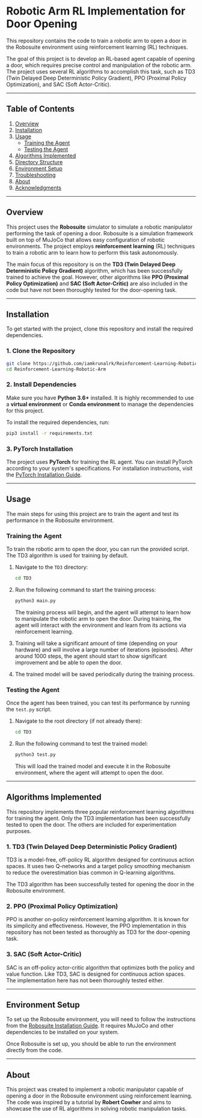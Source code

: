# Robotic Arm RL Implementation for Door Opening

This repository contains the code to train a robotic arm to open a door in the Robosuite environment using reinforcement learning (RL) techniques.

The goal of this project is to develop an RL-based agent capable of opening a door, which requires precise control and manipulation of the robotic arm. The project uses several RL algorithms to accomplish this task, such as TD3 (Twin Delayed Deep Deterministic Policy Gradient), PPO (Proximal Policy Optimization), and SAC (Soft Actor-Critic).

---

## Table of Contents

1. [Overview](#overview)
2. [Installation](#installation)
3. [Usage](#usage)
    - [Training the Agent](#training-the-agent)
    - [Testing the Agent](#testing-the-agent)
4. [Algorithms Implemented](#algorithms-implemented)
5. [Directory Structure](#directory-structure)
6. [Environment Setup](#environment-setup)
7. [Troubleshooting](#troubleshooting)
8. [About](#about)
9. [Acknowledgments](#acknowledgments)

---

## Overview

This project uses the **Robosuite** simulator to simulate a robotic manipulator performing the task of opening a door. Robosuite is a simulation framework built on top of MuJoCo that allows easy configuration of robotic environments. The project employs **reinforcement learning** (RL) techniques to train a robotic arm to learn how to perform this task autonomously.

The main focus of this repository is on the **TD3 (Twin Delayed Deep Deterministic Policy Gradient)** algorithm, which has been successfully trained to achieve the goal. However, other algorithms like **PPO (Proximal Policy Optimization)** and **SAC (Soft Actor-Critic)** are also included in the code but have not been thoroughly tested for the door-opening task.

---

## Installation

To get started with the project, clone this repository and install the required dependencies.

### 1. Clone the Repository

```bash
git clone https://github.com/iamkrunalrk/Reinforcement-Learning-Robotic-Arm.git
cd Reinforcement-Learning-Robotic-Arm
```

### 2. Install Dependencies

Make sure you have **Python 3.6+** installed. It is highly recommended to use a **virtual environment** or **Conda environment** to manage the dependencies for this project.

To install the required dependencies, run:

```bash
pip3 install -r requirements.txt
```

### 3. PyTorch Installation

The project uses **PyTorch** for training the RL agent. You can install PyTorch according to your system's specifications. For installation instructions, visit the [PyTorch Installation Guide](https://pytorch.org/get-started/locally/).

---

## Usage

The main steps for using this project are to train the agent and test its performance in the Robosuite environment. 

### Training the Agent

To train the robotic arm to open the door, you can run the provided script. The TD3 algorithm is used for training by default.

1. Navigate to the `TD3` directory:

   ```bash
   cd TD3
   ```

2. Run the following command to start the training process:

   ```bash
   python3 main.py
   ```

   The training process will begin, and the agent will attempt to learn how to manipulate the robotic arm to open the door. During training, the agent will interact with the environment and learn from its actions via reinforcement learning.

3. Training will take a significant amount of time (depending on your hardware) and will involve a large number of iterations (episodes). After around 1000 steps, the agent should start to show significant improvement and be able to open the door.

4. The trained model will be saved periodically during the training process.

### Testing the Agent

Once the agent has been trained, you can test its performance by running the `test.py` script.

1. Navigate to the root directory (if not already there):

   ```bash
   cd TD3
   ```

2. Run the following command to test the trained model:

   ```bash
   python3 test.py
   ```

   This will load the trained model and execute it in the Robosuite environment, where the agent will attempt to open the door.

---

## Algorithms Implemented

This repository implements three popular reinforcement learning algorithms for training the agent. Only the TD3 implementation has been successfully tested to open the door. The others are included for experimentation purposes.

### 1. **TD3 (Twin Delayed Deep Deterministic Policy Gradient)**

TD3 is a model-free, off-policy RL algorithm designed for continuous action spaces. It uses two Q-networks and a target policy smoothing mechanism to reduce the overestimation bias common in Q-learning algorithms.

The TD3 algorithm has been successfully tested for opening the door in the Robosuite environment.

### 2. **PPO (Proximal Policy Optimization)**

PPO is another on-policy reinforcement learning algorithm. It is known for its simplicity and effectiveness. However, the PPO implementation in this repository has not been tested as thoroughly as TD3 for the door-opening task.

### 3. **SAC (Soft Actor-Critic)**

SAC is an off-policy actor-critic algorithm that optimizes both the policy and value function. Like TD3, SAC is designed for continuous action spaces. The implementation here has not been thoroughly tested either.

---

## Environment Setup

To set up the Robosuite environment, you will need to follow the instructions from the [Robosuite Installation Guide](https://robosuite.ai/). It requires MuJoCo and other dependencies to be installed on your system.

Once Robosuite is set up, you should be able to run the environment directly from the code.

---


## About

This project was created to implement a robotic manipulator capable of opening a door in the Robosuite environment using reinforcement learning. The code was inspired by a tutorial by **Robert Cowher** and aims to showcase the use of RL algorithms in solving robotic manipulation tasks.